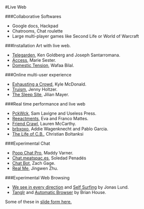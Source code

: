 #Live Web

###Collaborative Softwares
* Google docs, Hackpad
* Chatrooms, Chat roulette
* Large multi-player games like Second Life or World of Warcraft

###Installation Art with live web.

* [Telegarden](http://www.ieor.berkeley.edu/~goldberg/garden/Ars/), Ken Goldberg and Joseph Santarromana.
* [Access](http://www.sester.net/access/), Marie Sester.
* [Domestic Tension](http://wafaabilal.com/domestic-tension/), Wafaa Bilal.

###Online multi-user experience

* [Exhausting a Crowd](http://www.exhaustingacrowd.com/london), Kyle McDonald.  
* [Truism](http://www.medienkunstnetz.de/works/truisms/ ), Jenny Holtzer.
* [The Sleep Site](http://aplaceforonlinedreaming.com/), Jilian Mayer.

###Real time performance and live web

* [PckWck](http://www.pckwck.com/), Sam Lavigne and Useless Press.  
* [Reeactments](http://0100101110101101.org/reenactments/), Eva and Franco Mattes.
* [Friend Crawl](http://www.friendcrawl.net/), Lauren McCarthy.
* [brbxoxo](http://brbxoxo.com/), Addie Wagenknecht and Pablo Garcia.
* [The Life of C.B.](http://www.news.com.au/national/australian-david-walsh-gambles-on-artist-christian-boltanskis-life/story-e6frfkvr-1225803521408), Christian Boltanksi

###Experimental Chat

* [Poop Chat Pro](http://poopchat-pro.herokuapp.com/), Maddy Varner.  
* [Chat.meatspac.es](https://chat.meatspac.es/),  Soledad Penadés  
* [Chat Bot](http://stfj.net/SelfPortraitBot/), Zach Gage.  
* [Real Me](http://www.jingwen-zhu.com/real-me/), Jingwen Zhu.

###Experimental Web Browsing

* [We see in every direction](http://jonaslund.biz/works/we-see-in-every-direction/) and [Self Surfing](http://jonaslund.biz/works/selfsurfing/) by Jonas Lund.
* [Tanglr](http://brianhouse.net/works/tanglr/) and [Automatic Browser](http://brianhouse.net/works/automatic_browser/) by Brian House.


Some of these in [slide form here.](https://docs.google.com/presentation/d/1cW1TUh1TgIUZLNoAOnIWIsDj0v51Yh45-OyoDiQFJMI/edit#slide=id.g10f3018fcc_0_66)




